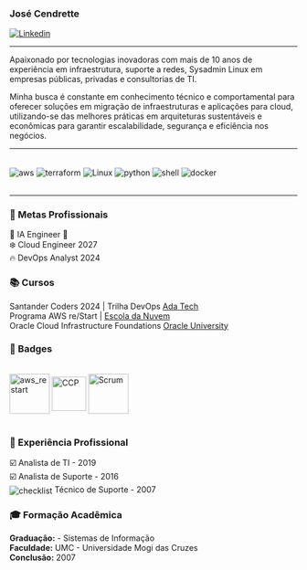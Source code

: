 ### José Cendrette
[![Linkedin](https://img.shields.io/badge/LinkedIn-0077B5?style=for-the-badge&logo=linkedin&logoColor=white)](https://www.linkedin.com/in/jcendrette/)

---

Apaixonado por tecnologias inovadoras com mais de 10 anos de experiência em infraestrutura, suporte a redes, Sysadmin Linux em empresas públicas, privadas e consultorias de TI. 

Minha busca é constante em conhecimento técnico e comportamental para oferecer soluções em migração de infraestruturas e aplicações para cloud, utilizando-se das melhores práticas em arquiteturas sustentáveis e econômicas para garantir escalabilidade, segurança e eficiência nos negócios.

----

<div style="display:inline_block"><br/>
    <img align="center" alt="aws" src="https://img.shields.io/badge/Amazon_AWS-FF9900?style=for-the-badge&logo=amazonaws&logoColor=white"/>
    <img align="center" alt="terraform" src="https://img.shields.io/badge/terraform-%235835CC.svg?style=for-the-badge&logo=terraform&logoColor=white"/>
    <img align="center" alt="Linux" src="https://img.shields.io/badge/Linux-FCC624?style=for-the-badge&logo=linux&logoColor=black"/>
    <img align="center" alt="python" src="https://img.shields.io/badge/python-3670A0?style=for-the-badge&logo=python&logoColor=ffdd54"/>
    <img align="center" alt="shell" src="https://img.shields.io/badge/shell_script-%23121011.svg?style=for-the-badge&logo=gnu-bash&logoColor=white"/>
    <img align="center" alt="docker" src="https://img.shields.io/badge/docker-%230db7ed.svg?style=for-the-badge&logo=docker&logoColor=white"/>
</div><br/>

----

### 🚀 Metas Profissionais

🎯 IA Engineer 🚀<br>
❄️ Cloud Engineer 2027 <br>
🔥 DevOps Analyst 2024<br>


### 📚 Cursos
Santander Coders 2024 | Trilha DevOps [Ada Tech](https://ada.tech/)<br>
Programa AWS re/Start | [Escola da Nuvem](https://escoladanuvem.org/)<br>
Oracle Cloud Infrastructure Foundations [Oracle University](https://mylearn.oracle.com/ou/home)

### 🎉 Badges
<div style="display:inline_block"><br/>
    <img align="center" alt="aws_restart" src="https://images.credly.com/size/680x680/images/44e2c252-5d19-4574-9646-005f7225bf53/image.png" width="70" height="70"/>
    <img align="center" alt="CCP" src="https://images.credly.com/size/680x680/images/00634f82-b07f-4bbd-a6bb-53de397fc3a6/image.png" width="60" height="60"/>
    <img align="center" alt="Scrum" src="https://images.credly.com/size/680x680/images/7beda5e3-c889-48e7-afd3-07cbcbec18ed/blob" width="70" height="70"/>
</div><br/>

### 💼 Experiência Profissional
☑️ Analista de TI - 2019<br>
☑️ Analista de Suporte - 2016<br>
<img align="center" alt="checklist" src="https://img.icons8.com/?size=18&id=63675&format=png"/> Técnico de Suporte - 2007

### 🎓 Formação Acadêmica
**Graduação:** - Sistemas de Informação<br>
**Faculdade:** UMC - Universidade Mogi das Cruzes<br>
**Conclusão:** 2007



